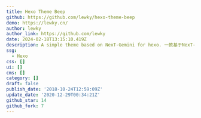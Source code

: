 ```yaml
---
title: Hexo Theme Beep
github: https://github.com/lewky/hexo-theme-beep
demo: https://lewky.cn/
author: lewky
author_link: https://github.com/lewky
date: 2024-02-18T13:15:10.419Z
description: A simple theme based on NexT-Gemini for hexo. 一款基于NexT-Gemini主题设计的hexo主题。
ssg:
  - Hexo
css: []
ui: []
cms: []
category: []
draft: false
publish_date: '2018-10-24T12:59:09Z'
update_date: '2020-12-29T00:34:21Z'
github_star: 14
github_fork: 7
---
```

